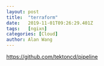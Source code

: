 ```yaml
---
layout: post
title:  "terraform"
date:   2019-11-01T09:26:29.401Z
tags:   [ngixn]
categories: [Cloud]
author: Alan Wang
---
```



https://github.com/tektoncd/pipeline

